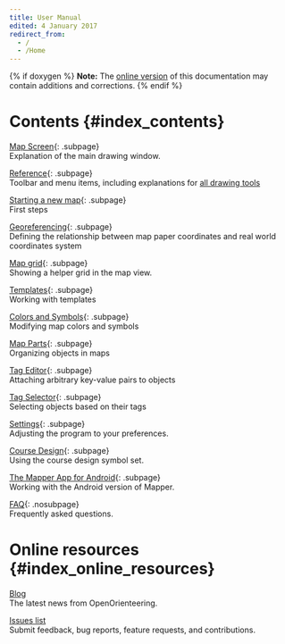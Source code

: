 ```yaml
---
title: User Manual
edited: 4 January 2017
redirect_from:
  - /
  - /Home
---
```


{% if doxygen %}
**Note:** The [online version](http://www.openorienteering.org/mapper-manual/) of this documentation may contain additions and corrections.
{% endif %}

Contents    {#index_contents}
========

[Map Screen](main_window.md){: .subpage} <br/>
Explanation of the main drawing window.

[Reference](reference.md){: .subpage} <br/>
Toolbar and menu items, including explanations for [all drawing tools](toolbars.md#drawing)

[Starting a new map](new_map.md){: .subpage} <br/>
First steps

[Georeferencing](georeferencing.md){: .subpage} <br />
Defining the relationship between map paper coordinates and real world coordinates system

[Map grid](grid.md){: .subpage} <br />
Showing a helper grid in the map view.

[Templates](templates-index.md){: .subpage} <br/>
Working with templates

[Colors and Symbols](colors_symbols.md){: .subpage} <br/>
Modifying map colors and symbols

[Map Parts](map_parts.md){: .subpage} <br/>
Organizing objects in maps

[Tag Editor](tag_editor.md){: .subpage} <br/>
Attaching arbitrary key-value pairs to objects

[Tag Selector](tag_selector.md){: .subpage} <br/>
Selecting objects based on their tags

[Settings](settings.md){: .subpage} <br/>
Adjusting the program to your preferences.

[Course Design](course_design.md){: .subpage} <br/>
Using the course design symbol set.

[The Mapper App for Android](android-index.md){: .subpage} <br/>
Working with the Android version of Mapper.

[FAQ](faq.md){: .nosubpage} <br/>
Frequently asked questions.


Online resources    {#index_online_resources}
================

[Blog](http://www.openorienteering.org/) <br/>
The latest news from OpenOrienteering.

[Issues list](https://github.com/OpenOrienteering/mapper/issues) <br/>
Submit feedback, bug reports, feature requests, and contributions.
